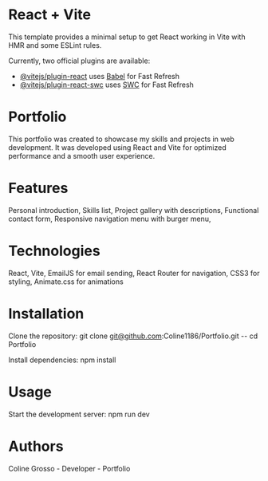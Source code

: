 # React + Vite

This template provides a minimal setup to get React working in Vite with HMR and some ESLint rules.

Currently, two official plugins are available:

- [@vitejs/plugin-react](https://github.com/vitejs/vite-plugin-react/blob/main/packages/plugin-react/README.md) uses [Babel](https://babeljs.io/) for Fast Refresh
- [@vitejs/plugin-react-swc](https://github.com/vitejs/vite-plugin-react-swc) uses [SWC](https://swc.rs/) for Fast Refresh

# Portfolio
This portfolio was created to showcase my skills and projects in web development. It was developed using React and Vite for optimized performance and a smooth user experience.

# Features
Personal introduction,
Skills list,
Project gallery with descriptions,
Functional contact form,
Responsive navigation menu with burger menu,

# Technologies
React,
Vite,
EmailJS for email sending,
React Router for navigation,
CSS3 for styling,
Animate.css for animations

# Installation
Clone the repository:
  git clone git@github.com:Coline1186/Portfolio.git -- 
  cd Portfolio
  
Install dependencies:
  npm install

# Usage
Start the development server:
  npm run dev

# Authors
Coline Grosso - Developer - Portfolio
